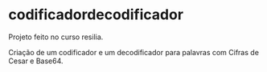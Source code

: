 # codificadordecodificador

Projeto feito no curso resilia.

Criação de um codificador e um decodificador para palavras com Cifras de Cesar e Base64.
